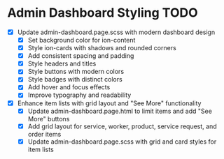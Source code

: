 # Admin Dashboard Styling TODO

- [x] Update admin-dashboard.page.scss with modern dashboard design
  - [x] Set background color for ion-content
  - [x] Style ion-cards with shadows and rounded corners
  - [x] Add consistent spacing and padding
  - [x] Style headers and titles
  - [x] Style buttons with modern colors
  - [x] Style badges with distinct colors
  - [x] Add hover and focus effects
  - [x] Improve typography and readability

- [x] Enhance item lists with grid layout and "See More" functionality
  - [x] Update admin-dashboard.page.html to limit items and add "See More" buttons
  - [x] Add grid layout for service, worker, product, service request, and order items
  - [x] Update admin-dashboard.page.scss with grid and card styles for item lists
